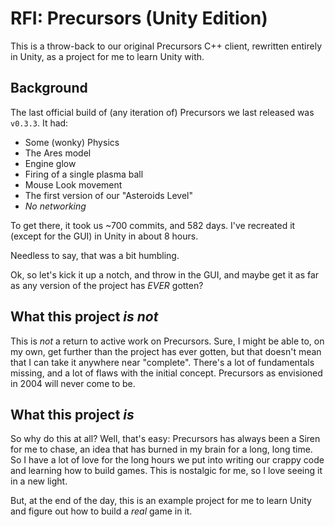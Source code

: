 # RFI: Precursors (Unity Edition)

This is a throw-back to our original Precursors C++ client, rewritten entirely 
in Unity, as a project for me to learn Unity with.

## Background

The last official build of (any iteration of) Precursors we last released was
`v0.3.3`. It had:

* Some (wonky) Physics
* The Ares model
* Engine glow
* Firing of a single plasma ball
* Mouse Look movement
* The first version of our "Asteroids Level"
* _No networking_

To get there, it took us ~700 commits, and 582 days. I've recreated it (except 
for the GUI) in Unity in about 8 hours.

Needless to say, that was a bit humbling.

Ok, so let's kick it up a notch, and throw in the GUI, and maybe get it as far 
as any version of the project has _EVER_ gotten?

## What this project _is not_

This is _not_ a return to active work on Precursors. Sure, I might be able to, 
on my own, get further than the project has ever gotten, but that doesn't mean
that I can take it anywhere near "complete". There's a lot of fundamentals 
missing, and a lot of flaws with the initial concept. Precursors as envisioned
in 2004 will never come to be.

## What this project _is_

So why do this at all? Well, that's easy: Precursors has always been a Siren 
for me to chase, an idea that has burned in my brain for a long, long time. So 
I have a lot of love for the long hours we put into writing our crappy code 
and learning how to build games. This is nostalgic for me, so I love seeing it 
in a new light.

But, at the end of the day, this is an example project for me to learn Unity 
and figure out how to build a _real_ game in it.
